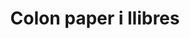 ---
title: "Colon paper i llibres"
url: /xabia-javea/colon-paper-i-llibres/
shop: material de oficina
---